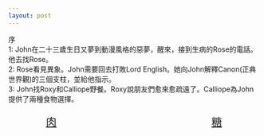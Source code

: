 ```yaml
---
layout: post
---
```


<div class="pagehead">
  <span class="pagehead-translation">序</span><br/>
</div>
<div class="pagebody">
  1: John在二十三歲生日又夢到動漫風格的惡夢，醒來，接到生病的Rose的電話。他去找Rose。<br/>
  2: Rose看見異象。John需要回去打敗Lord English。她向John解釋Canon(正典世界觀)的三個支柱，並給他指示。<br/>
  3: John找Roxy和Calliope野餐。Roxy說朋友們愈來愈疏遠了。Calliope為John提供了兩種食物選擇。<br/>
  <div style="padding: 20px 0; margin: 0 15%; font-size: 1.5em;">
      <a href="./meat.html" style="float: left;">肉</a> <a href="./candy.html" style="float: right;">糖</a><br/>
</div>
